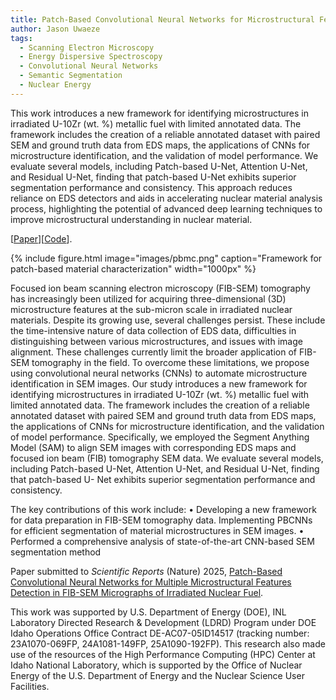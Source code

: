 ```yaml
---
title: Patch-Based Convolutional Neural Networks for Microstructural Features Detection in Nuclear Fuel
author: Jason Uwaeze
tags:
  - Scanning Electron Microscopy
  - Energy Dispersive Spectroscopy
  - Convolutional Neural Networks
  - Semantic Segmentation
  - Nuclear Energy
---
```


This work introduces a new framework for identifying microstructures in irradiated U-10Zr (wt. %)
metallic fuel with limited annotated data. The framework includes the creation of a reliable
annotated dataset with paired SEM and ground truth data from EDS maps, the applications of
CNNs for microstructure identification, and the validation of model performance. We evaluate several models,
including Patch-based U-Net, Attention U-Net, and Residual U-Net, finding that patch-based U-Net exhibits superior segmentation performance and consistency. This approach reduces reliance on EDS detectors and aids in accelerating nuclear material analysis process, highlighting the
potential of advanced deep learning techniques to improve microstructural understanding in nuclear material.

[[Paper](https://www.mdpi.com/2075-4418/14/6/632)][[Code](https://github.com/Wazhee/Automatic-Multiple-Sclerosis-Lesion-Tracking)].

{%
  include figure.html
  image="images/pbmc.png"
  caption="Framework for patch-based material characterization"
  width="1000px"
%}

Focused ion beam scanning electron microscopy (FIB-SEM) tomography has increasingly been
utilized for acquiring three-dimensional (3D) microstructure features at the sub-micron scale in
irradiated nuclear materials. Despite its growing use, several challenges persist. These include the time-intensive nature of
data collection of EDS data, difficulties in distinguishing between various microstructures, and issues with image alignment. 
These challenges currently limit the broader application of FIB-SEM tomography in the field. To overcome these limitations, we propose using convolutional
neural networks (CNNs) to automate microstructure identification in SEM images. Our study introduces a new framework for identifying microstructures in 
irradiated U-10Zr (wt. %) metallic fuel with limited annotated data. The framework includes the creation of a reliable annotated dataset with paired SEM 
and ground truth data from EDS maps, the applications of CNNs for microstructure identification, and the validation of model performance. Specifically,
we employed the Segment Anything Model (SAM) to align SEM images with corresponding EDS maps and focused ion beam (FIB) tomography SEM data. We evaluate several models, including Patch-based U-Net, Attention U-Net, and Residual U-Net, finding that patch-based U- Net exhibits superior segmentation performance and consistency. 

The key contributions of this work include:
• Developing a new framework for data preparation in FIB-SEM tomography data.
Implementing PBCNNs for efficient segmentation of material microstructures in SEM
images.
• Performed a comprehensive analysis of state-of-the-art CNN-based SEM segmentation
method

Paper submitted to *Scientific Reports* (Nature) 2025, [Patch-Based Convolutional Neural Networks for Multiple Microstructural Features Detection in FIB-SEM Micrographs of Irradiated Nuclear Fuel](https://www.nature.com/srep/).

This work was supported by U.S. Department of Energy (DOE), INL Laboratory Directed Research & Development (LDRD)
Program under DOE Idaho Operations Office Contract DE-AC07-05ID14517 (tracking number:
23A1070-069FP, 24A1081-149FP, 25A1090-192FP). This research also made use of the resources of
the High Performance Computing (HPC) Center at Idaho National Laboratory, which is
supported by the Office of Nuclear Energy of the U.S. Department of Energy and the Nuclear
Science User Facilities.
